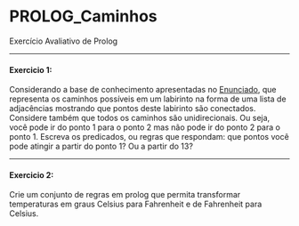 # PROLOG_Caminhos
Exercício Avaliativo de Prolog 
******
#### Exercicio 1:
Considerando a base de conhecimento apresentadas no [Enunciado](https://raw.githubusercontent.com/Trabalhos-PUC-PR/PROLOG_Caminhos/main/Enunciado.pdf), que representa os caminhos possíveis em um labirinto na forma de uma lista de adjacências mostrando que pontos deste labirinto são conectados. Considere também que todos os caminhos são unidirecionais. Ou seja, você pode ir do ponto 1 para o ponto 2 mas não pode ir do ponto 2 para o ponto 1. Escreva os predicados, ou regras que respondam: que pontos você pode atingir a partir do ponto 1? Ou a partir do 13?
******
#### Exercicio 2:
Crie um conjunto de regras em prolog que permita transformar temperaturas em graus Celsius para Fahrenheit e de Fahrenheit para Celsius.
